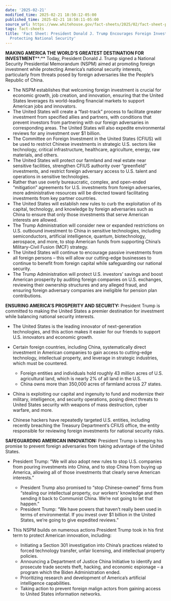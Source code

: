 ```yaml
---
date: '2025-02-21'
modified_time: 2025-02-21 18:50:12-05:00
published_time: 2025-02-21 18:50:11-05:00
source_url: https://www.whitehouse.gov/fact-sheets/2025/02/fact-sheet-president-donald-j-trump-encourages-foreign-investment-while-protecting-national-security/
tags: fact-sheets
title: 'Fact Sheet: President Donald J. Trump Encourages Foreign Investment While
  Protecting National Security'
---
```

 
**MAKING AMERICA THE WORLD’S GREATEST DESTINATION FOR INVESTMENT****:**
Today, President Donald J. Trump signed a National Security Presidential
Memorandum (NSPM) aimed at promoting foreign investment while protecting
America’s national security interests, particularly from threats posed
by foreign adversaries like the People’s Republic of China.

-   The NSPM establishes that welcoming foreign investment is crucial
    for economic growth, job creation, and innovation, ensuring that the
    United States leverages its world-leading financial markets to
    support American jobs and innovators.
-   The United States will create a “fast-track” process to facilitate
    greater investment from specified allies and partners, with
    conditions that prevent investors from partnering with our foreign
    adversaries in corresponding areas. The United States will also
    expedite environmental reviews for any investment over $1 billion.
-   The Committee on Foreign Investment in the United States (CFIUS)
    will be used to restrict Chinese investments in strategic U.S.
    sectors like technology, critical infrastructure, healthcare,
    agriculture, energy, raw materials, and others.
-   The United States will protect our farmland and real estate near
    sensitive facilities, strengthen CFIUS authority over “greenfield”
    investments, and restrict foreign adversary access to U.S. talent
    and operations in sensitive technologies.
-   Rather than use overly bureaucratic, complex, and open-ended
    “mitigation” agreements for U.S. investments from foreign
    adversaries, more administrative resources will be directed toward
    facilitating investments from key partner countries.
-   The United States will establish new rules to curb the exploitation
    of its capital, technology, and knowledge by foreign adversaries
    such as China to ensure that only those investments that serve
    American interests are allowed.
-   The Trump Administration will consider new or expanded restrictions
    on U.S. outbound investment to China in sensitive technologies,
    including semiconductors, artificial intelligence, quantum,
    biotechnology, aerospace, and more, to stop American funds from
    supporting China’s Military-Civil Fusion (MCF) strategy.
-   The United States will continue to encourage passive investments
    from all foreign persons – this will allow our cutting-edge
    businesses to continue to benefit from foreign capital while
    safeguarding our national security.
-   The Trump Administration will protect U.S. investors’ savings and
    boost American prosperity by auditing foreign companies on U.S.
    exchanges, reviewing their ownership structures and any alleged
    fraud, and ensuring foreign adversary companies are ineligible for
    pension plan contributions.

**ENSURING AMERICA’S PROSPERITY AND SECURITY:** President Trump is
committed to making the United States a premier destination for
investment while balancing national security interests.

-   The United States is the leading innovator of next-generation
    technologies, and this action makes it easier for our friends to
    support U.S. innovators and economic growth.
-   Certain foreign countries, including China, systematically direct
    investment in American companies to gain access to cutting-edge
    technology, intellectual property, and leverage in strategic
    industries, which must be countered.
    -   Foreign entities and individuals hold roughly 43 million acres
        of U.S. agricultural land, which is nearly 2% of all land in the
        U.S.

    <!-- -->

    -   China owns more than 350,000 acres of farmland across 27 states.
-   China is exploiting our capital and ingenuity to fund and modernize
    their military, intelligence, and security operations, posing direct
    threats to United States security with weapons of mass destruction,
    cyber warfare, and more.
-   Chinese hackers have repeatedly targeted U.S. entities, including
    recently breaching the Treasury Department’s CFIUS office, the
    entity responsible for reviewing foreign investments for national
    security risks.

**SAFEGUARDING AMERICAN INNOVATION:** President Trump is keeping his
promise to prevent foreign adversaries from taking advantage of the
United States.

-   President Trump: “We will also adopt new rules to stop U.S.
    companies from pouring investments into China, and to stop China
    from buying up America, allowing all of those investments that
    clearly serve American interests.”
    -   President Trump also promised to “stop Chinese-owned” firms from
        “stealing our intellectual property, our workers’ knowledge and
        then sending it back to Communist China. We’re not going to let
        that happen.”

    <!-- -->

    -   President Trump: “We have powers that haven’t really been used
        in terms of environmental. If you invest over $1 billion in the
        United States, we’re going to give expedited reviews.”
-   This NSPM builds on numerous actions President Trump took in his
    first term to protect American innovation, including:
    -   Initiating a Section 301 investigation into China’s practices
        related to forced technology transfer, unfair licensing, and
        intellectual property policies.

    <!-- -->

    -   Announcing a Department of Justice China Initiative to identify
        and prosecute trade secrets theft, hacking, and economic
        espionage – a program which the Biden Administration ended.

    <!-- -->

    -   Prioritizing research and development of America’s artificial
        intelligence capabilities.

    <!-- -->

    -   Taking action to prevent foreign malign actors from gaining
        access to United States information networks.
